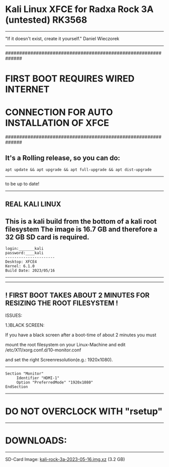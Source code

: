 # Kali Linux XFCE for Radxa Rock 3A (untested) RK3568
__________________________________________________________________________________________________
"If it doesn't exist, create it yourself." Daniel Wieczorek
__________________________________________________________________________________________________
##############################################################
# FIRST BOOT REQUIRES WIRED INTERNET 
# CONNECTION FOR AUTO INSTALLATION OF XFCE
##############################################################


It's a Rolling release, so you can do: 
-------------------------
    apt update && apt upgrade && apt full-upgrade && apt dist-upgrade
-------------------------
to be up to date!


----------------
REAL KALI LINUX
----------------

This is a kali build from the bottom of a kali root filesystem
The image is 16.7 GB and therefore a 32 GB SD card is required. 
----------------------------
    login:_______kali
    password:____kali
    ----------------------
    Desktop: XFCE4
    Kernel: 6.1.0
    Build Date: 2023/05/16
----------------------------

------------------------------------------------------------------------------
! FIRST BOOT TAKES ABOUT 2 MINUTES FOR RESIZING THE ROOT FILESYSTEM !
------------------------------------------------------------------------------



ISSUES:

1.)BLACK SCREEN:

If you have a black screen after a boot-time of about 2 minutes you must

mount the root filesystem on your Linux-Machine and edit /etc/X11/xorg.conf.d/10-monitor.conf

and set the right Screenresolution(e.g.: 1920x1080).

-----------------------------------------------------
    Section "Monitor"
         Identifier "HDMI-1"
         Option "PreferredMode" "1920x1080"
    EndSection
-----------------------------------------------------



# DO NOT OVERCLOCK WITH "rsetup" 

____________________________________________________________________________
# DOWNLOADS:
-----------

SD-Card Image: <a href="https://drive.google.com/file/d/1bS8_gUV3We8IstxTWu_q8adKg2pPetOd/view?usp=sharing">kali-rock-3a-2023-05-16.img.xz</a> (3.2 GB)

